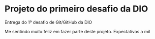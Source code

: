 # Projeto do primeiro desafio da DIO
Entrega do 1º desafio de Git/GitHub da DIO

Me sentindo muito feliz em fazer parte deste projeto. Expectativas a mil
